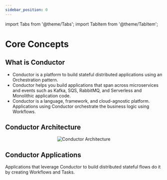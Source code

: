 ```yaml
---
sidebar_position: 0
---
```

import Tabs from '@theme/Tabs';
import TabItem from '@theme/TabItem';

# Core Concepts

## What is Conductor
* Conductor is a platform to build stateful distributed applications using an Orchestration pattern.
* Conductor helps you build applications that span across microservices and events such as Kafka, SQS, RabbitMQ, and Serverless and Monolithic application code.
* Conductor is a language, framework, and cloud-agnostic platform. Applications using Conductor orchestrate the business logic using Workflows.

## Conductor Architecture
<center>

![Conductor Architecture](/img/architecture.png)
</center>

## Conductor Applications
Applications that leverage Conductor to build distributed stateful flows do it by creating Workflows and Tasks.